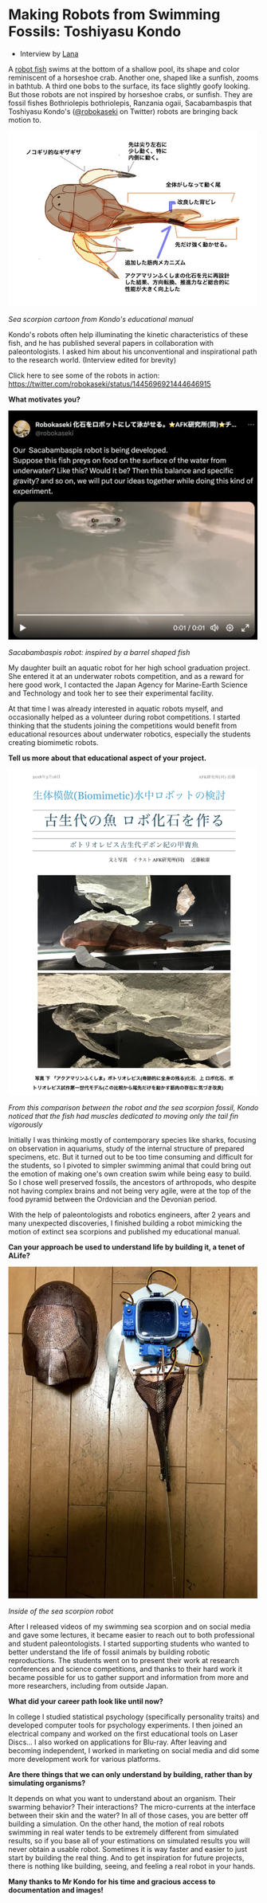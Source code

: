 # Making Robots from Swimming Fossils: Toshiyasu Kondo
* Interview by [Lana](https://lanasina.github.io/)

A [robot fish](https://twitter.com/robokaseki/status/1672499885906726912?s=20) swims at the bottom of a shallow pool, its shape and color reminiscent of a horseshoe crab.
Another one, shaped like a sunfish, zooms in bathtub. A third one bobs to the surface, its face slightly goofy looking.
But those robots are not inspired by horseshoe crabs, or sunfish. They are fossil fishes Bothriolepis bothriolepis, Ranzania ogaii, Sacabambaspis that Toshiyasu Kondo's ([@robokaseki](https://twitter.com/robokaseki) on Twitter) robots are bringing back motion to.

<img src="images/cartoon.png" width="500" alt="Sea scorpion cartoon from Kondo's educational manual">

_Sea scorpion cartoon from Kondo's educational manual_

Kondo's robots often help illuminating the kinetic characteristics of these fish, and he has published several papers in collaboration with paleontologists.
I asked him about his unconventional and inspirational path to the research world. (Interview edited for brevity)

Click here to see some of the robots in action: https://twitter.com/robokaseki/status/1445696921444646915

**What motivates you?**

<img src="images/sacabambaspis.png" width="500" alt="Sacabambaspis robot: inspired by a barrel shaped fish">

_Sacabambaspis robot: inspired by a barrel shaped fish_

My daughter built an aquatic robot for her high school graduation project. She entered it at an underwater robots competition, and as a reward for here good work, I contacted the Japan Agency for Marine-Earth Science and Technology and took her to see their experimental facility.

At that time I was already interested in aquatic robots myself, and occasionally helped as a volunteer during robot competitions. I started thinking that the students joining the competitions would benefit from educational resources about underwater robotics, especially the students creating biomimetic robots.

**Tell us more about that educational aspect of your project.**


<img src="images/kaseki_manual.jpg" width="500" alt="Comparison between the robot and the sea scorpion fossil">

_From this comparison between the robot and the sea scorpion fossil, Kondo noticed that the fish had muscles dedicated to moving only the tail fin vigorously_

Initially I was thinking mostly of contemporary species like sharks, focusing on observation in aquariums, study of the internal structure of prepared specimens, etc. But it turned out to be too time consuming and difficult for the students, so I pivoted to simpler swimming animal that could bring out the emotion of making one's own creation swim while being easy to build.
So I chose well preserved fossils, the ancestors of arthropods, who despite not having complex brains and not being very agile, were at the top of the food pyramid between the Ordovician and the Devonian period.

With the help of paleontologists and robotics engineers, after 2 years and many unexpected discoveries, I finished building a robot mimicking the motion of extinct sea scorpions and published my educational manual.

**Can your approach be used to understand life by building it, a tenet of ALife?**

<img src="images/robot.png" width="500" alt="Inside of the sea scorpoion robot">

_Inside of the sea scorpion robot_

After I released videos of my swimming sea scorpion and on social media and gave some lectures, it became easier to reach out to both professional and student paleontologists. I started supporting students who wanted to better understand the life of fossil animals by building robotic reproductions. The students went on to present their work at research conferences and science competitions, and thanks to their hard work it became possible for us to gather support and information from more and more researchers, including from outside Japan.


**What did your career path look like until now?**

In college I studied statistical psychology (specifically personality traits) and developed computer tools for psychology experiments. I then joined an electrical company and worked on the first educational tools on Laser Discs... I also worked on applications for Blu-ray. After leaving and becoming independent, I worked in marketing on social media and did some more development work for various platforms.


**Are there things that we can only understand by building, rather than by simulating organisms?**

It depends on what you want to understand about an organism. Their swarming behavior? Their interactions? The micro-currents at the interface between their skin and the water? In all of those cases, you are better off building a simulation.
On the other hand, the motion of real robots swimming in real water tends to be extremely different from simulated results, so if you base all of your estimations on simulated results you will never obtain a usable robot. Sometimes it is way faster and easier to just start by building the real thing. And to get inspiration for future projects, there is nothing like building, seeing, and feeling a real robot in your hands.

**Many thanks to Mr Kondo for his time and gracious access to documentation and images!**
